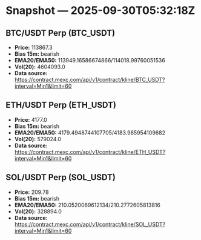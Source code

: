# Snapshot — 2025-09-30T05:32:18Z

## BTC/USDT Perp (BTC_USDT)
- **Price:** 113867.3
- **Bias 15m:** bearish
- **EMA20/EMA50:** 113949.16586674866/114018.99760051536
- **Vol(20):** 4604093.0
- **Data source:** https://contract.mexc.com/api/v1/contract/kline/BTC_USDT?interval=Min1&limit=60

## ETH/USDT Perp (ETH_USDT)
- **Price:** 4177.0
- **Bias 15m:** bearish
- **EMA20/EMA50:** 4179.4948744107705/4183.985954109682
- **Vol(20):** 579024.0
- **Data source:** https://contract.mexc.com/api/v1/contract/kline/ETH_USDT?interval=Min1&limit=60

## SOL/USDT Perp (SOL_USDT)
- **Price:** 209.78
- **Bias 15m:** bearish
- **EMA20/EMA50:** 210.0520069612134/210.2772605813816
- **Vol(20):** 328894.0
- **Data source:** https://contract.mexc.com/api/v1/contract/kline/SOL_USDT?interval=Min1&limit=60
